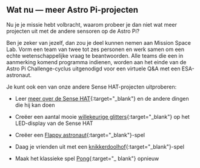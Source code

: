 ## Wat nu — meer Astro Pi-projecten

Nu je je missie hebt volbracht, waarom probeer je dan niet wat meer projecten uit met de andere sensoren op de Astro Pi?

Ben je zeker van jezelf, dan zou je deel kunnen nemen aan Mission Space Lab. Vorm een team van twee tot zes personen en werk samen om een echte wetenschappelijke vraag te beantwoorden. Alle teams die een in aanmerking komend programma indienen, worden aan het einde van de Astro Pi Challenge-cyclus uitgenodigd voor een virtuele Q&A met een ESA-astronaut.

Je kunt ook een van onze andere Sense HAT-projecten uitproberen:

+ Leer [meer over de Sense HAT](https://projects.raspberrypi.org/en/projects/getting-started-with-the-sense-hat){:target="_blank"} en de andere dingen die hij kan doen

+ Creëer een aantal mooie [willekeurige glitters](https://projects.raspberrypi.org/en/projects/sense-hat-random-sparkles){:target="_blank"} op het LED-display van de Sense HAT

+ Creëer een [Flappy astronaut](https://projects.raspberrypi.org/en/projects/flappy-astronaut){:target="_blank"}-spel

+ Daag je vrienden uit met een [knikkerdoolhof](https://projects.raspberrypi.org/en/projects/sense-hat-marble-maze){:target="_blank"}-spel

+ Maak het klassieke spel [Pong](https://projects.raspberrypi.org/en/projects/sense-hat-pong){:target="_ blank"} opnieuw
